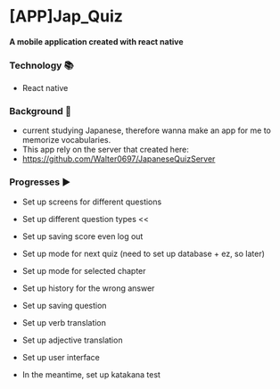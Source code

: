 # [APP]Jap_Quiz

#### A mobile application created with react native

### Technology :books:
- React native

### Background :sunrise_over_mountains:
- current studying Japanese, therefore wanna make an app for me to memorize vocabularies.
- This app rely on the server that created here:
- https://github.com/Walter0697/JapaneseQuizServer

### Progresses :arrow_forward:
- Set up screens for different questions
- Set up different question types << 
- Set up saving score even log out
- Set up mode for next quiz (need to set up database + ez, so later)
- Set up mode for selected chapter
- Set up history for the wrong answer
- Set up saving question
- Set up verb translation
- Set up adjective translation
- Set up user interface

- In the meantime, set up katakana test

